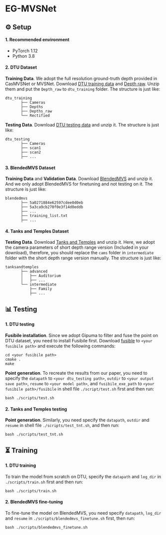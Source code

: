 # EG-MVSNet


## ⚙ Setup

#### 1. Recommended environment

- PyTorch 1.12
- Python 3.8

#### 2. DTU Dataset

**Training Data**. We adopt the full resolution ground-truth depth provided in CasMVSNet or MVSNet. Download [DTU training data](https://drive.google.com/file/d/1eDjh-_bxKKnEuz5h-HXS7EDJn59clx6V/view) and [Depth raw](https://virutalbuy-public.oss-cn-hangzhou.aliyuncs.com/share/cascade-stereo/CasMVSNet/dtu_data/dtu_train_hr/Depths_raw.zip). 
Unzip them and put the `Depth_raw` to `dtu_training` folder. The structure is just like:

```
dtu_training                          
       ├── Cameras                
       ├── Depths   
       ├── Depths_raw
       └── Rectified
```

**Testing Data**. Download [DTU testing data](https://drive.google.com/file/d/135oKPefcPTsdtLRzoDAQtPpHuoIrpRI_/view) and unzip it. The structure is just like:

```
dtu_testing                          
       ├── Cameras                
       ├── scan1   
       ├── scan2
       ├── ...
```

#### 3. BlendedMVS Dataset

**Training Data** and **Validation Data**. Download [BlendedMVS](https://drive.google.com/file/d/1ilxls-VJNvJnB7IaFj7P0ehMPr7ikRCb/view) and 
unzip it. And we only adopt 
BlendedMVS for finetuning and not testing on it. The structure is just like:

```
blendedmvs                          
       ├── 5a0271884e62597cdee0d0eb                
       ├── 5a3ca9cb270f0e3f14d0eddb   
       ├── ...
       ├── training_list.txt
       ├── ...
```

#### 4. Tanks and Temples Dataset

**Testing Data**. Download [Tanks and Temples](https://drive.google.com/file/d/1YArOJaX9WVLJh4757uE8AEREYkgszrCo/view) and 
unzip it. Here, we adopt the camera parameters of short depth range version (Included in your download), therefore, you should 
replace the `cams` folder in `intermediate` folder with the short depth range version manually. The 
structure is just like:

```
tanksandtemples                          
       ├── advanced                 
       │   ├── Auditorium       
       │   ├── ...  
       └── intermediate
           ├── Family       
           ├── ...          
```

## 📊 Testing

#### 1. DTU testing

**Fusibile installation**. Since we adopt Gipuma to filter and fuse the point on DTU dataset, you need to install 
Fusibile first. Download [fusible](https://github.com/YoYo000/fusibile) to `<your fusibile path>` and execute the following commands:

```
cd <your fusibile path>
cmake .
make
```

**Point generation**. To recreate the results from our paper, you need to specify the `datapath` to 
`<your dtu_testing path>`, `outdir` to `<your output save path>`, `resume` 
 to `<your model path>`, and `fusibile_exe_path` to `<your fusibile path>/fusibile` in shell file `./script/test.sh` first and then run:

```
bash ./scripts/test.sh
```



#### 2. Tanks and Temples testing

**Point generation**. Similarly, you need specify the `datapath`, `outdir` and `resume` in shell file 
`./scripts/test_tnt.sh`, and then run:

```
bash ./scripts/test_tnt.sh
```



## ⏳ Training

#### 1. DTU training

To train the model from scratch on DTU, specify the `datapath` and `log_dir` 
in `./scripts/train.sh` first 
and then run:

```
bash ./scripts/train.sh
```



#### 2. BlendedMVS fine-tuning

To fine-tune the model on BlendedMVS, you need specify `datapath`, `log_dir` and
`resume` in `./scripts/blendedmvs_finetune.sh` first, then run:

```
bash ./scripts/blendedmvs_finetune.sh
```



